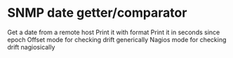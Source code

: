 SNMP date getter/comparator
===

Get a date from a remote host
Print it with format
Print it in seconds since epoch
Offset mode for checking drift generically
Nagios mode for checking drift nagiosically

